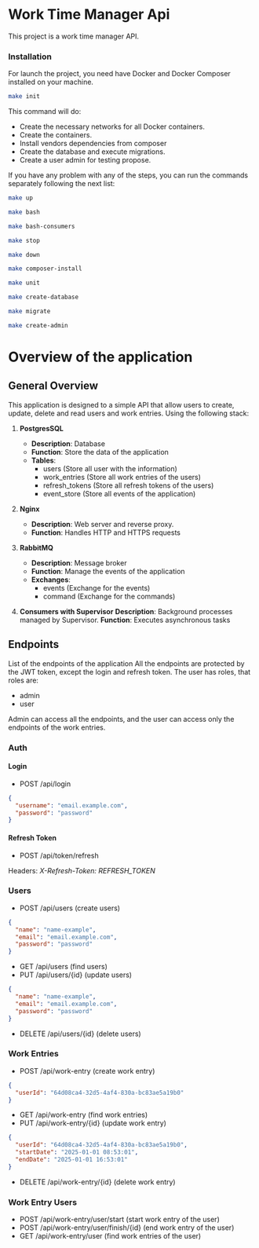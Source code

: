 # Work Time Manager Api

This project is a work time manager API.

### Installation

For launch the project, you need have Docker and Docker Composer installed on your machine.

```bash
make init
```

This command will do:
- Create the necessary networks for all Docker containers.
- Create the containers.
- Install vendors dependencies from composer
- Create the database and execute migrations.
- Create a user admin for testing propose.

If you have any problem with any of the steps, you can run the commands separately following the next list:

```bash
make up

make bash

make bash-consumers

make stop

make down

make composer-install

make unit

make create-database

make migrate

make create-admin
```


# Overview of the application

## General Overview

This application is designed to a simple API that allow users to create, update, delete and read users and work entries.
Using the following stack:

1. **PostgresSQL**
    - **Description**: Database
    - **Function**: Store the data of the application
    - **Tables**:
        - users (Store all user with the information)
        - work_entries (Store all work entries of the users)
        - refresh_tokens (Store all refresh tokens of the users)
        - event_store (Store all events of the application)

2. **Nginx**
    - **Description**: Web server and reverse proxy.
    - **Function**: Handles HTTP and HTTPS requests

3. **RabbitMQ**
    - **Description**: Message broker
    - **Function**: Manage the events of the application
    - **Exchanges**:
        - events (Exchange for the events)
        - command (Exchange for the commands)

4. **Consumers with Supervisor**
    **Description**: Background processes managed by Supervisor.
    **Function**: Executes asynchronous tasks


## Endpoints

List of the endpoints of the application
All the endpoints are protected by the JWT token, except the login and refresh token.
The user has roles, that roles are:
- admin
- user

Admin can access all the endpoints, and the user can access only the endpoints of the work entries.

### Auth

#### Login
- POST /api/login
```json
{
  "username": "email.example.com",
  "password": "password"
}
```

#### Refresh Token

- POST /api/token/refresh

Headers: _X-Refresh-Token: REFRESH_TOKEN_


### Users

- POST /api/users  (create users)
```json
{
  "name": "name-example",
  "email": "email.example.com",
  "password": "password"
}
```

- GET /api/users  (find users)
- PUT /api/users/{id}  (update users)
```json
{
  "name": "name-example",
  "email": "email.example.com",
  "password": "password"
}
```
- DELETE /api/users/{id}  (delete users)

### Work Entries

- POST /api/work-entry  (create work entry)
```json
{
  "userId": "64d08ca4-32d5-4af4-830a-bc83ae5a19b0"
}
```

- GET /api/work-entry  (find work entries)
- PUT /api/work-entry/{id}  (update work entry)
```json
{
  "userId": "64d08ca4-32d5-4af4-830a-bc83ae5a19b0",
  "startDate": "2025-01-01 08:53:01",
  "endDate": "2025-01-01 16:53:01"
}
```
- DELETE /api/work-entry/{id}  (delete work entry)

### Work Entry Users

- POST /api/work-entry/user/start  (start work entry of the user)
- POST /api/work-entry/user/finish/{id}  (end work entry of the user)
- GET /api/work-entry/user  (find work entries of the user)

